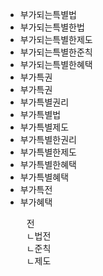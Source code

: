 - 부가되는특별법
- 부가되는특별한법
- 부가되는특별한제도
- 부가되는특별한준칙
- 부가되는특별한혜택
- 부가특권
- 부가특권
- 부가특별권리
- 부가특별법
- 부가특별제도
- 부가특별한권리
- 부가특별한제도
- 부가특별한혜택
- 부가특별혜택
- 부가특전
- 부가혜택


<pre>
    전
    ㄴ법전
    ㄴ준칙
    ㄴ제도
</pre>


